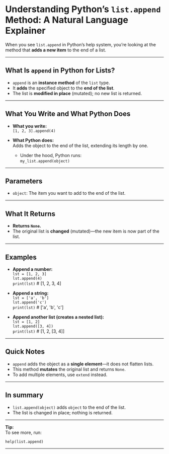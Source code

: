 # Understanding Python’s `list.append` Method: A Natural Language Explainer

When you see `list.append` in Python’s help system, you’re looking at the method that **adds a new item** to the end of a list.

---

## What Is `append` in Python for Lists?

- `append` is an **instance method** of the `list` type.
- It **adds** the specified object to the **end of the list**.
- The list is **modified in place** (mutated); no new list is returned.

---

## What You Write and What Python Does

- **What you write:**  
    `[1, 2, 3].append(4)`

- **What Python does:**  
    Adds the object to the end of the list, extending its length by one.  
    - Under the hood, Python runs:  
      `my_list.append(object)`

---

## Parameters

- ``object``: The item you want to add to the end of the list.

---

## What It Returns

- **Returns `None`.**
- The original list is **changed** (mutated)—the new item is now part of the list.

---

## Examples

- **Append a number:**  
      `lst = [1, 2, 3]`  
      `lst.append(4)`  
      `print(lst)`             # [1, 2, 3, 4]

- **Append a string:**  
      `lst = ['a', 'b']`  
      `lst.append('c')`  
      `print(lst)`             # ['a', 'b', 'c']

- **Append another list (creates a nested list):**  
      `lst = [1, 2]`  
      `lst.append([3, 4])`  
      `print(lst)`             # [1, 2, [3, 4]]

---

## Quick Notes

- `append` adds the object as a **single element**—it does not flatten lists.
- This method **mutates** the original list and returns `None`.
- To add multiple elements, use `extend` instead.

---

## In summary

- `list.append(object)` adds `object` to the end of the list.
- The list is changed in place; nothing is returned.

---

**Tip:**  
To see more, run:

    help(list.append)

---
